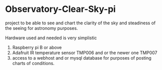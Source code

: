 # Observatory-Clear-Sky-pi
project to be able to see and chart the clarity of the sky and steadiness of the seeing for astronomy purposes. 

Hardware used and needed is very simplistic

1. Raspberry pi B or above
2. Adafruit IR temperature sensor TMP006 and or the newer one TMP007
3. access to a webhost and or mysql database for purposes of posting charts of conditions. 

